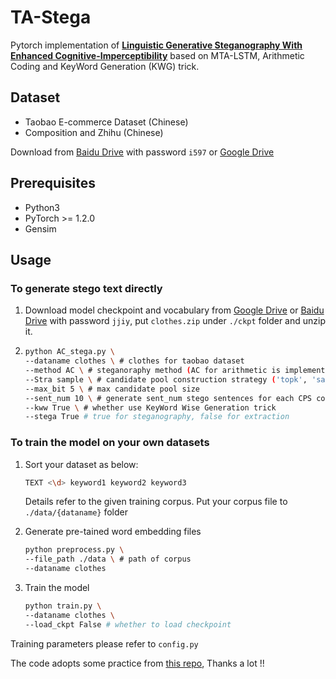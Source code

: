 # TA-Stega

Pytorch implementation of [**Linguistic Generative Steganography With Enhanced Cognitive-Imperceptibility**](https://ieeexplore.ieee.org/document/9353234) based on MTA-LSTM, Arithmetic Coding and KeyWord Generation (KWG) trick.

## Dataset

- Taobao E-commerce Dataset (Chinese)
- Composition and Zhihu (Chinese)

Download from [Baidu Drive](https://pan.baidu.com/s/167hCdgnE50ZpOTGJZAKQhA) with password `i597` or [Google Drive](https://drive.google.com/file/d/1EvmwmfI5y7LwpBItpjlRIp20z6xheu9E/view?usp=sharing)

## Prerequisites

- Python3
- PyTorch >= 1.2.0
- Gensim

## Usage

### To generate stego text directly

1. Download model checkpoint and vocabulary from [Google Drive](https://drive.google.com/file/d/18bdUBN5ldcr22QgFEFhLFcu_Xf47YsoG/view?usp=sharing) or [Baidu Drive](https://pan.baidu.com/s/1IANV_thvSjOROUjGYTFhLQ) with password `jjiy`, put `clothes.zip` under `./ckpt` folder and unzip it.

2. ```bash
   python AC_stega.py \
   --dataname clothes \ # clothes for taobao dataset
   --method AC \ # steganoraphy method (AC for arithmetic is implemented)
   --Stra sample \ # candidate pool construction strategy ('topk', 'sample' or '')
   --max_bit 5 \ # max candidate pool size
   --sent_num 10 \ # generate sent_num stego sentences for each CPS config
   --kww True \ # whether use KeyWord Wise Generation trick
   --stega True # true for steganography, false for extraction
   ```

### To train the model on your own datasets

1. Sort your dataset as below:

   ```bash
   TEXT <\d> keyword1 keyword2 keyword3
   ```

   Details refer to the given training corpus.  Put your corpus file to `./data/{dataname}` folder

2. Generate pre-tained word embedding files

   ```bash
   python preprocess.py \
   --file_path ./data \ # path of corpus
   --dataname clothes
   ```

3. Train the model

   ```bash
   python train.py \
   --dataname clothes \
   --load_ckpt False # whether to load checkpoint
   ```

Training parameters please refer to `config.py`

The code adopts some practice from [this repo](https://github.com/jwang0306/mta-lstm-pytorch), Thanks a lot !!